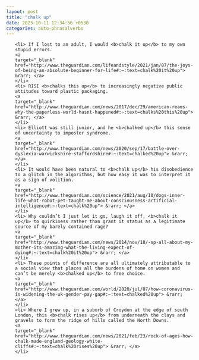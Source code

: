 ```yaml
---
layout: post
title: "chalk up"
date: 2023-10-11 12:34:56 +0530
categories: auto-phrasalverbs
---
```

<ol>

    <li> If I lost to an adult, I would <b>chalk it up</b> to my own stupid errors.
    <a 
    target="_blank" 
    href="http://www.theguardian.com/lifeandstyle/2021/jan/07/the-joys-of-being-an-absolute-beginner-for-life#:~:text=chalk%20it%20up"> &rarr; </a>
    </li>
    <li> RISI <b>chalks this up</b> to increasingly negative public attitudes toward plastic packaging.
    <a 
    target="_blank" 
    href="http://www.theguardian.com/news/2017/dec/29/american-reams-why-the-paperless-world-hasnt-happened#:~:text=chalks%20this%20up"> &rarr; </a>
    </li>
    <li> Elliott was still junior, and he <b>chalked up</b> this sense of uncertainty to imposter syndrome.
    <a 
    target="_blank" 
    href="http://www.theguardian.com/news/2020/sep/17/battle-over-dyslexia-warwickshire-staffordshire#:~:text=chalked%20up"> &rarr; </a>
    </li>
    <li> It would have been natural to <b>chalk up</b> his disobedience to a glitch in the algorithms, but how easy it was to interpret it as a sign of volition.
    <a 
    target="_blank" 
    href="http://www.theguardian.com/science/2021/aug/10/dogs-inner-life-what-robot-pet-taught-me-about-consciousness-artificial-intelligence#:~:text=chalk%20up"> &rarr; </a>
    </li>
    <li> Why couldn’t I just let it go, laugh it off, <b>chalk it up</b> to quirkiness rather than grant it status as a legitimate source of my barely contained rage?
    <a 
    target="_blank" 
    href="http://www.theguardian.com/news/2014/nov/18/-sp-all-about-my-mother-its-amazing-what-the-living-expect-of-dying#:~:text=chalk%20it%20up"> &rarr; </a>
    </li>
    <li> These points of difference are all ultimately attributable to a social view that places all the burdens of home on women and can’t be merely <b>chalked up</b> to free choice.
    <a 
    target="_blank" 
    href="http://www.theguardian.com/world/2020/jul/07/how-coronavirus-is-widening-the-uk-gender-pay-gap#:~:text=chalked%20up"> &rarr; </a>
    </li>
    <li> Where I grew up, in a suburb of Croydon at the edge of south London, this <b>chalk rises up</b> from underneath the clays and gravels to form the ridge of hills called the North Downs.
    <a 
    target="_blank" 
    href="http://www.theguardian.com/news/2021/feb/23/rock-of-ages-how-chalk-made-england-geology-white-cliffs#:~:text=chalk%20rises%20up"> &rarr; </a>
    </li>